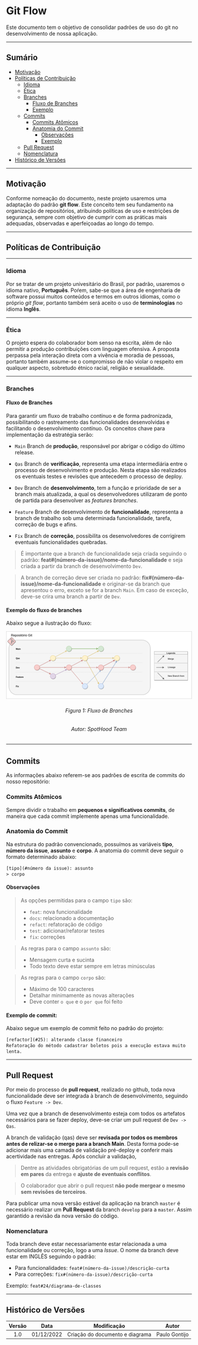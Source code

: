 # Git Flow
Este documento tem o objetivo de consolidar padrões de uso do git no desenvolvimento de nossa aplicação.
***

## Sumário
 - [Motivação](./gitflow.md#motivação)
 - [Políticas de Contribuição](./gitflow.md#políticas-de-contribuição)
   - [Idioma](./gitflow.md#idioma)
   - [Ética](./gitflow.md#ética)
   - [Branches](./gitflow.md#branches)
     - [Fluxo de Branches](./gitflow.md#fluxo-de-branches)
     - [Exemplo](./gitflow.md#exemplo-do-fluxo-de-branches)
   - [Commits](./gitflow.md#commits)
     - [Commits Atômicos](./gitflow.md#commits-atômicos)
     - [Anatomia do Commit](./gitflow.md#anatomia-do-commit)
       - [Observações](./gitflow.md#observações)
       - [Exemplo](./gitflow.md#exemplo-de-commit)
   - [Pull Request](./gitflow.md#pull-request)
   - [Nomenclatura](./gitflow.md#nomenclatura)
 - [Histórico de Versões](./gitflow.md#histórico-de-versões)

***
## Motivação
Conforme nomeação do documento, neste projeto usaremos uma adaptação do padrão **git flow**. Este conceito tem seu fundamento
na organização de repositórios, atribuindo políticas de uso e restrições de segurança, sempre com objetivo de cumprir com
as práticas mais adequadas, observadas e aperfeiçoadas ao longo do tempo.

***
## Políticas de Contribuição
***
### Idioma
Por se tratar de um projeto univesitário do Brasil, por padrão, usaremos o idioma nativo, **Português**. Poŕem, sabe-se
que a área de engenharia de software possui muitos conteúdos e termos em outros idiomas, como o próprio *git flow*, portanto 
também será aceito o uso de **terminologias** no idioma **Inglês**. 

***
### Ética
O projeto espera do colaborador bom senso na escrita, além de não permitir a produção contribuições com linguagem ofensiva.
A proposta perpassa pela interação direta com a vivência e moradia de pessoas, portanto também assume-se o compromisso 
de não violar o respeito em qualquer aspecto, sobretudo étnico racial, religião e sexualidade.

***
### Branches
#### Fluxo de Branches
Para garantir um fluxo de trabalho contínuo e de forma padronizada, possibilitando o rastreamento das funcionalidades
desenvolvidas e facilitando o desenvolvimento contínuo. Os conceitos chave para implementação da estratégia serão:

* `Main`
Branch de **produção**, responsável por abrigar o código do último release. 

* `Qas`
Branch de **verificação**, representa uma etapa intermediária entre o processo de desenvolvimento e produção. Nesta etapa
são realizados os eventuais testes e revisões que antecedem o processo de deploy.

* `Dev`
Branch de **desenvolvimento**, tem a função e prioridade de ser a branch mais atualizada, a qual os desenvolvedores utilizaram
de ponto de partida para desenvolver as *features branches*.

* `Feature`
Branch de desenvolvimento de **funcionalidade**, representa a branch de trabalho sob uma determinada funcionalidade, tarefa, 
correção de bugs e afins.

* `Fix`
Branch de **correção**, possibilita os desenvolvedores de corrigirem eventuais funcionalidades quebradas. 

> É importante que a branch de funcionalidade seja criada seguindo o padrão: **feat#(número-da-issue)/nome-da-funcionalidade** e seja criada a partir da branch de 
desenvolvimento `Dev`.

> A branch de correção deve ser criada no padrão: **fix#(número-da-issue)/nome-da-funcionalidade** e originar-se da branch que apresentou 
> o erro, exceto se for a branch `Main`. Em caso de exceção, deve-se crira uma branch a partir de `Dev`.


#### Exemplo do fluxo de branches
Abaixo segue a ilustração do fluxo:

<center>

![](assets/gitflow/diagrama-gitflow.drawio.png)

</center>
<h6 align="center">Figura 1: Fluxo de Branches<h6/>
<h6 align="center">Autor: SpotHood Team<h6/>

***
## Commits
As informações abaixo referem-se aos padrões de escrita de commits do nosso repositório:

### Commits Atômicos
Sempre dividir o trabalho em **pequenos e significativos commits**, de maneira que cada commit implemente apenas uma
funcionalidade.

### Anatomia do Commit
Na estrutura do padrão convencionado, possuímos as variáveis **tipo**, **número da issue**, **assunto** e **corpo**.
A anatomia do commit deve seguir o formato determinado abaixo:

```
[tipo](#número da issue): assunto 
> corpo
```

#### Observações
> As opções permitidas para o campo `tipo` são:
> - `feat`: nova funcionalidade
> - `docs`: relacionado a documentação
> - `refact`: refatoração  de código
> - `test`: adicionar/refatorar testes
> - `fix`: correções

> As regras para o campo `assunto` são:
> - Mensagem curta e sucinta
> - Todo texto deve estar sempre em letras minúsculas

> As regras para o campo `corpo` são:
> - Máximo de 100 caracteres
> - Detalhar minimamente as novas alterações
> - Deve conter `o que` e o `por que` foi feito

#### Exemplo de commit:
Abaixo segue um exemplo de commit feito no padrão do projeto:
```git
[refactor](#25): alterando classe financeiro  
Refatoração do método cadastrar boletos pois a execução estava muito lenta. 
```
***
## Pull Request
Por meio do processo de **pull request**, realizado no github, toda nova funcionalidade deve ser integrada à branch de
desenvolvimento, seguindo o fluxo `Feature -> Dev`.

Uma vez que a branch de desenvolvimento esteja com todos os artefatos necessários para se fazer deploy, deve-se criar um
pull request de `Dev -> Qas`.

A branch de validação (qas) deve ser **revisada por todos os membros antes de relizar-se o merge para a branch Main**. 
Desta forma pode-se adicionar mais uma camada de validação pré-deploy e conferir mais acertividade nas entregas. Após 
concluir a validação, 

> Dentre as atividades obrigatórias de um pull request, estão a **revisão em pares** da entrega e **ajuste de eventuais conflitos**. 

> O colaborador que abrir o pull request **não pode mergear o mesmo sem revisões de terceiros**.

Para publicar uma nova versão estável da aplicação na branch `master` é necessário realizar um **Pull Request** da branch `develop` para a `master`. Assim garantido a revisão da nova versão do código.

### Nomenclatura
Toda branch deve estar necessariamente estar relacionada a uma funcionalidade ou correção, logo a uma _Issue_. O nome da branch deve estar em INGLÊS seguindo o padrão:

- Para funcionalidades: `feat#(número-da-issue)/descrição-curta`
- Para correções: `fix#(número-da-issue)/descrição-curta`

Exemplo: `feat#24/diagrama-de-classes`

***
## Histórico de Versões

| Versão |    Data    |           Modificação           |                                                    Autor                                                    |
|:------:|:----------:|:-------------------------------:|:-----------------------------------------------------------------------------------------------------------:|
|  1.0   | 01/12/2022 | Criação do documento e diagrama | Paulo Gontijo |
